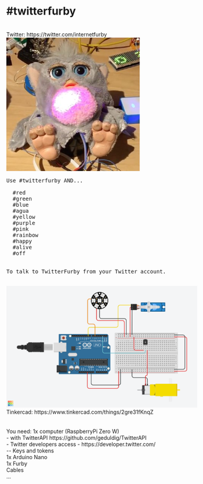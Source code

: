 # #twitterfurby
<br>
Twitter: https://twitter.com/internetfurby<br>
<img src="https://github.com/larsgimse/twitterfurby/blob/master/pictures/twitterfurby.jpg"><br>
<pre>
Use #twitterfurby AND...<br>
  #red
  #green
  #blue
  #agua
  #yellow
  #purple
  #pink
  #rainbow
  #happy
  #alive
  #off
<br>
To talk to TwitterFurby from your Twitter account.<br>
</pre>
<img src="https://github.com/larsgimse/twitterfurby/blob/master/pictures/TwitterFurby.png"><br>
Tinkercad: https://www.tinkercad.com/things/2gre31fKnqZ<br>
<br>
<br>
You need:
1x computer (RaspberryPi Zero W)<br>
- with TwitterAPI https://github.com/geduldig/TwitterAPI<br>
- Twitter developers access - https://developer.twitter.com/<br>
-- Keys and tokens<br>
1x Arduino Nano<br>
1x Furby<br>
Cables<br>
...<br>

